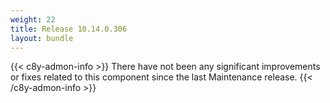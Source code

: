 ```yaml
---
weight: 22
title: Release 10.14.0.306
layout: bundle
---
```


<!--10.14.0.300 - 10.14.0.306-->


{{< c8y-admon-info >}}
There have not been any significant improvements or fixes related to this component since the last Maintenance release.
{{< /c8y-admon-info >}}

